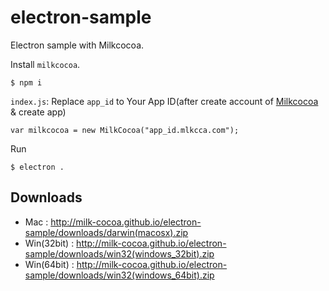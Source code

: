 # electron-sample
Electron sample with Milkcocoa.

Install `milkcocoa`.

```
$ npm i
```

`index.js`: Replace `app_id` to Your App ID(after create account of [Milkcocoa](https://mlkcca.com/) & create app)

```
var milkcocoa = new MilkCocoa("app_id.mlkcca.com");
```

Run
```
$ electron .
```


## Downloads
- Mac : http://milk-cocoa.github.io/electron-sample/downloads/darwin(macosx).zip
- Win(32bit) : http://milk-cocoa.github.io/electron-sample/downloads/win32(windows_32bit).zip
- Win(64bit) : http://milk-cocoa.github.io/electron-sample/downloads/win32(windows_64bit).zip